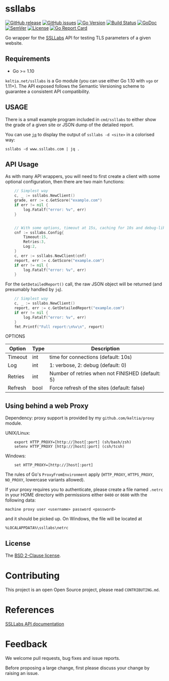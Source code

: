 ssllabs
==========

[![GitHub release](https://img.shields.io/github/release/keltia/ssllabs.svg)](https://github.com/keltia/ssllabs/releases)
[![GitHub issues](https://img.shields.io/github/issues/keltia/ssllabs.svg)](https://github.com/keltia/ssllabs/issues)
[![Go Version](https://img.shields.io/badge/go-1.10-blue.svg)](https://golang.org/dl/)
[![Build Status](https://travis-ci.org/github.com/keltia/ssllabs.svg?branch=master)](https://travis-ci.org/github.com/keltia/ssllabs)
[![GoDoc](http://godoc.org/github.com/keltia/ssllabs?status.svg)](http://godoc.org/github.com/keltia/ssllabs)
[![SemVer](http://img.shields.io/SemVer/2.0.0.png)](https://semver.org/spec/v2.0.0.html)
[![License](https://img.shields.io/pypi/l/Django.svg)](https://opensource.org/licenses/BSD-2-Clause)
[![Go Report Card](https://goreportcard.com/badge/github.com/keltia/ssllabs)](https://goreportcard.com/report/github.com/keltia/ssllabs)

Go wrapper for the [SSLLabs](https://ssllabs.com/) API for testing TLS parameters of a given website.

## Requirements

* Go >= 1.10

`keltia.net/ssllabs` is a Go module (you can use either Go 1.10 with `vgo` or 1.11+).  The API exposed follows the Semantic Versioning scheme to guarantee a consistent API compatibility.

## USAGE

There is a small example program included in `cmd/ssllabs` to either show the grade of a given site or JSON dump of the detailed report.

You can use [`jq`](https://stedolan.github.io/jq/) to display the output of `ssllabs -d <site>` in a colorised way:

    ssllabs -d www.ssllabs.com | jq .

## API Usage

As with many API wrappers, you will need to first create a client with some optional configuration, then there are two main functions:

``` go
    // Simplest way
    c, _ := ssllabs.NewClient()
    grade, err := c.GetScore("example.com")
    if err != nil {
        log.Fatalf("error: %v", err)
    }


    // With some options, timeout at 15s, caching for 10s and debug-like verbosity
    cnf := ssllabs.Config{
        Timeout:15,
        Retries:3,
        Log:2,
    }
    c, err := ssllabs.NewClient(cnf)
    report, err := c.GetScore("example.com")
    if err != nil {
        log.Fatalf("error: %v", err)
    }
```

For the `GetDetailedReport()` call, the raw JSON object will be returned (and presumably handled by `jq`).

``` go
    // Simplest way
    c, _ := ssllabs.NewClient()
    report, err := c.GetDetailedReport("example.com")
    if err != nil {
        log.Fatalf("error: %v", err)
    }
    fmt.Printf("Full report:\n%v\n", report)
```


OPTIONS

| Option  | Type | Description |
| ------- | ---- | ----------- |
| Timeout | int  | time for connections (default: 10s) |
| Log     | int  | 1: verbose, 2: debug (default: 0) |
| Retries | int  | Number of retries when not FINISHED (default: 5) |
| Refresh | bool | Force refresh of the sites (default: false) |


## Using behind a web Proxy

Dependency: proxy support is provided by my `github.com/keltia/proxy` module.

UNIX/Linux:

```
    export HTTP_PROXY=[http://]host[:port] (sh/bash/zsh)
    setenv HTTP_PROXY [http://]host[:port] (csh/tcsh)
```

Windows:

```
    set HTTP_PROXY=[http://]host[:port]
```

The rules of Go's `ProxyFromEnvironment` apply (`HTTP_PROXY`, `HTTPS_PROXY`, `NO_PROXY`, lowercase variants allowed).

If your proxy requires you to authenticate, please create a file named `.netrc` in your HOME directory with permissions either `0400` or `0600` with the following data:

    machine proxy user <username> password <password>

and it should be picked up. On Windows, the file will be located at

    %LOCALAPPDATA%\ssllabs\netrc

## License

The [BSD 2-Clause license](https://github.com/keltia/ssllabs/blog/master/LICENSE.md).

# Contributing

This project is an open Open Source project, please read `CONTRIBUTING.md`.

# References

[SSLLabs API documentation](https://github.com/ssllabs/ssllabs-scan/blob/master/ssllabs-api-docs-v3.md)

# Feedback

We welcome pull requests, bug fixes and issue reports.

Before proposing a large change, first please discuss your change by raising an issue.